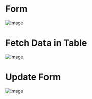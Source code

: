 <h1>Form </h1>


![image](https://github.com/user-attachments/assets/80c172e0-847e-41b8-9780-cd3ffe280533)


<h1>Fetch Data in Table</h1>


![image](https://github.com/user-attachments/assets/acd6bb74-4016-47bb-9b0b-680d0dda0a29)


<h1>Update Form</h1>

![image](https://github.com/user-attachments/assets/30dfdccc-e2f5-44fe-9990-581b0740444e)

